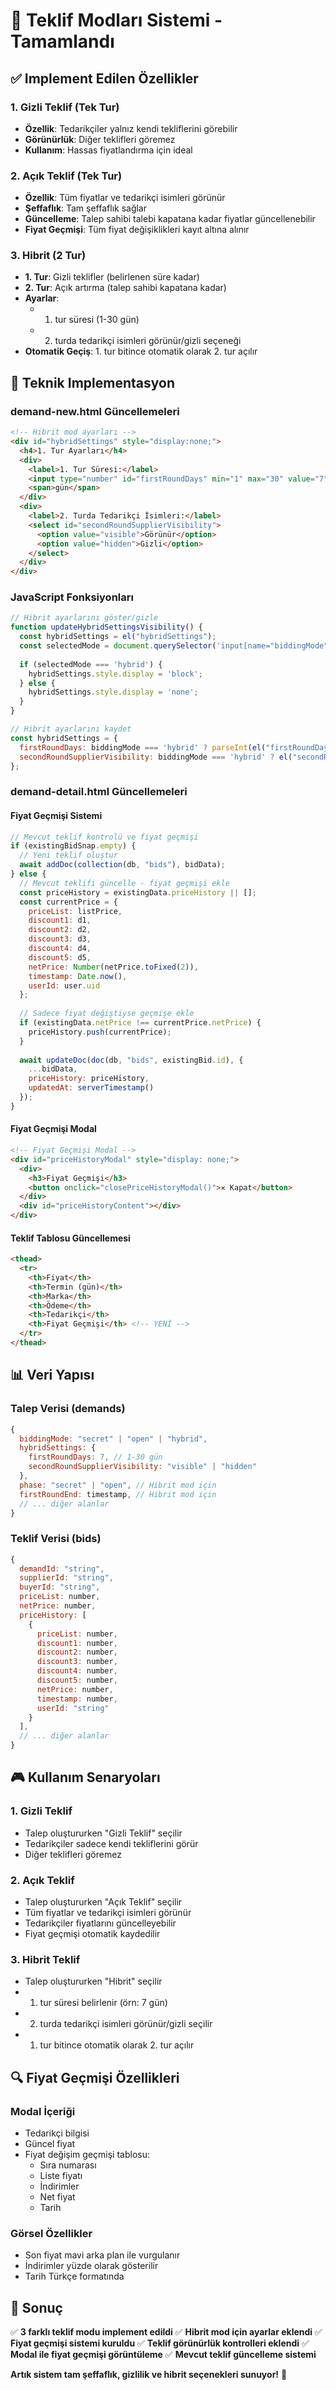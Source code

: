 # 🎯 Teklif Modları Sistemi - Tamamlandı

## ✅ **Implement Edilen Özellikler**

### 1. **Gizli Teklif (Tek Tur)**
- **Özellik**: Tedarikçiler yalnız kendi tekliflerini görebilir
- **Görünürlük**: Diğer teklifleri göremez
- **Kullanım**: Hassas fiyatlandırma için ideal

### 2. **Açık Teklif (Tek Tur)**
- **Özellik**: Tüm fiyatlar ve tedarikçi isimleri görünür
- **Şeffaflık**: Tam şeffaflık sağlar
- **Güncelleme**: Talep sahibi talebi kapatana kadar fiyatlar güncellenebilir
- **Fiyat Geçmişi**: Tüm fiyat değişiklikleri kayıt altına alınır

### 3. **Hibrit (2 Tur)**
- **1. Tur**: Gizli teklifler (belirlenen süre kadar)
- **2. Tur**: Açık artırma (talep sahibi kapatana kadar)
- **Ayarlar**: 
  - 1. tur süresi (1-30 gün)
  - 2. turda tedarikçi isimleri görünür/gizli seçeneği
- **Otomatik Geçiş**: 1. tur bitince otomatik olarak 2. tur açılır

## 🔧 **Teknik Implementasyon**

### demand-new.html Güncellemeleri
```html
<!-- Hibrit mod ayarları -->
<div id="hybridSettings" style="display:none;">
  <h4>1. Tur Ayarları</h4>
  <div>
    <label>1. Tur Süresi:</label>
    <input type="number" id="firstRoundDays" min="1" max="30" value="7" />
    <span>gün</span>
  </div>
  <div>
    <label>2. Turda Tedarikçi İsimleri:</label>
    <select id="secondRoundSupplierVisibility">
      <option value="visible">Görünür</option>
      <option value="hidden">Gizli</option>
    </select>
  </div>
</div>
```

### JavaScript Fonksiyonları
```javascript
// Hibrit ayarlarını göster/gizle
function updateHybridSettingsVisibility() {
  const hybridSettings = el("hybridSettings");
  const selectedMode = document.querySelector('input[name="biddingMode"]:checked').value;
  
  if (selectedMode === 'hybrid') {
    hybridSettings.style.display = 'block';
  } else {
    hybridSettings.style.display = 'none';
  }
}

// Hibrit ayarlarını kaydet
const hybridSettings = {
  firstRoundDays: biddingMode === 'hybrid' ? parseInt(el("firstRoundDays").value) || 7 : null,
  secondRoundSupplierVisibility: biddingMode === 'hybrid' ? el("secondRoundSupplierVisibility").value : null
};
```

### demand-detail.html Güncellemeleri

#### Fiyat Geçmişi Sistemi
```javascript
// Mevcut teklif kontrolü ve fiyat geçmişi
if (existingBidSnap.empty) {
  // Yeni teklif oluştur
  await addDoc(collection(db, "bids"), bidData);
} else {
  // Mevcut teklifi güncelle - fiyat geçmişi ekle
  const priceHistory = existingData.priceHistory || [];
  const currentPrice = {
    priceList: listPrice,
    discount1: d1,
    discount2: d2,
    discount3: d3,
    discount4: d4,
    discount5: d5,
    netPrice: Number(netPrice.toFixed(2)),
    timestamp: Date.now(),
    userId: user.uid
  };
  
  // Sadece fiyat değiştiyse geçmişe ekle
  if (existingData.netPrice !== currentPrice.netPrice) {
    priceHistory.push(currentPrice);
  }
  
  await updateDoc(doc(db, "bids", existingBid.id), {
    ...bidData,
    priceHistory: priceHistory,
    updatedAt: serverTimestamp()
  });
}
```

#### Fiyat Geçmişi Modal
```html
<!-- Fiyat Geçmişi Modal -->
<div id="priceHistoryModal" style="display: none;">
  <div>
    <h3>Fiyat Geçmişi</h3>
    <button onclick="closePriceHistoryModal()">✕ Kapat</button>
  </div>
  <div id="priceHistoryContent"></div>
</div>
```

#### Teklif Tablosu Güncellemesi
```html
<thead>
  <tr>
    <th>Fiyat</th>
    <th>Termin (gün)</th>
    <th>Marka</th>
    <th>Ödeme</th>
    <th>Tedarikçi</th>
    <th>Fiyat Geçmişi</th> <!-- YENİ -->
  </tr>
</thead>
```

## 📊 **Veri Yapısı**

### Talep Verisi (demands)
```javascript
{
  biddingMode: "secret" | "open" | "hybrid",
  hybridSettings: {
    firstRoundDays: 7, // 1-30 gün
    secondRoundSupplierVisibility: "visible" | "hidden"
  },
  phase: "secret" | "open", // Hibrit mod için
  firstRoundEnd: timestamp, // Hibrit mod için
  // ... diğer alanlar
}
```

### Teklif Verisi (bids)
```javascript
{
  demandId: "string",
  supplierId: "string",
  buyerId: "string",
  priceList: number,
  netPrice: number,
  priceHistory: [
    {
      priceList: number,
      discount1: number,
      discount2: number,
      discount3: number,
      discount4: number,
      discount5: number,
      netPrice: number,
      timestamp: number,
      userId: "string"
    }
  ],
  // ... diğer alanlar
}
```

## 🎮 **Kullanım Senaryoları**

### 1. Gizli Teklif
- Talep oluştururken "Gizli Teklif" seçilir
- Tedarikçiler sadece kendi tekliflerini görür
- Diğer teklifleri göremez

### 2. Açık Teklif
- Talep oluştururken "Açık Teklif" seçilir
- Tüm fiyatlar ve tedarikçi isimleri görünür
- Tedarikçiler fiyatlarını güncelleyebilir
- Fiyat geçmişi otomatik kaydedilir

### 3. Hibrit Teklif
- Talep oluştururken "Hibrit" seçilir
- 1. tur süresi belirlenir (örn: 7 gün)
- 2. turda tedarikçi isimleri görünür/gizli seçilir
- 1. tur bitince otomatik olarak 2. tur açılır

## 🔍 **Fiyat Geçmişi Özellikleri**

### Modal İçeriği
- Tedarikçi bilgisi
- Güncel fiyat
- Fiyat değişim geçmişi tablosu:
  - Sıra numarası
  - Liste fiyatı
  - İndirimler
  - Net fiyat
  - Tarih

### Görsel Özellikler
- Son fiyat mavi arka plan ile vurgulanır
- İndirimler yüzde olarak gösterilir
- Tarih Türkçe formatında

## 🎉 **Sonuç**

✅ **3 farklı teklif modu implement edildi**
✅ **Hibrit mod için ayarlar eklendi**
✅ **Fiyat geçmişi sistemi kuruldu**
✅ **Teklif görünürlük kontrolleri eklendi**
✅ **Modal ile fiyat geçmişi görüntüleme**
✅ **Mevcut teklif güncelleme sistemi**

**Artık sistem tam şeffaflık, gizlilik ve hibrit seçenekleri sunuyor!** 🚀
